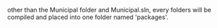 other than the Municipal folder and Municipal.sln, every folders will be compiled and
placed into one folder named 'packages'.
